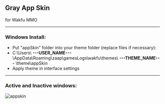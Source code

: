 ## Gray App Skin

for Wakfu MMO
___
### Windows Install:
- Put "appSkin" folder into your theme folder (replace files if necessary):
- C:\Users\ **---USER_NAME---** \AppData\Roaming\zaap\gamesLogs\wakfu\themes\ **---THEME_NAME---** \theme\appSkin
- Apply theme in interface settings
___
### Active and Inactive windows:
![appskin](https://github.com/ForbiddenMagic/wakfu_appskin_theme-FM_AS_01/assets/29806538/7f8e0098-4cbb-4393-ba28-41780f66c594)
